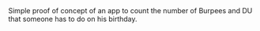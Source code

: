 ##

Simple proof of concept of an app to count the number of Burpees and DU that someone has to do on his birthday.